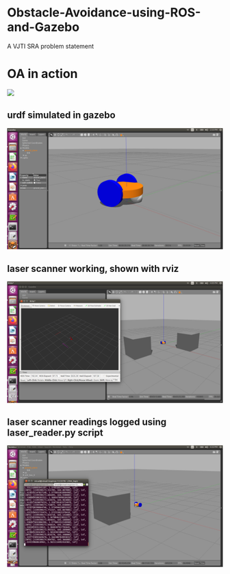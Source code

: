 # Obstacle-Avoidance-using-ROS-and-Gazebo
A VJTI SRA problem statement


# OA in action
![](https://github.com/ninja3011/Obstacle-Avoidance-using-ROS-and-Gazebo/blob/master/oa-bot.gif)

## urdf simulated in gazebo

![](https://github.com/ninja3011/Obstacle-Avoidance-using-ROS-and-Gazebo/blob/master/level1.png)

## laser scanner working, shown with rviz

![](https://github.com/ninja3011/Obstacle-Avoidance-using-ROS-and-Gazebo/blob/master/level3.png)

## laser scanner readings logged using laser_reader.py script

![](https://github.com/ninja3011/Obstacle-Avoidance-using-ROS-and-Gazebo/blob/master/laser_reader.png)
